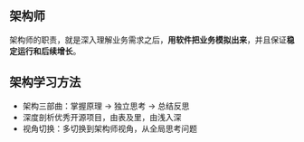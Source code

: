 ## 架构师
架构师的职责，就是深入理解业务需求之后，**用软件把业务模拟出来**，并且保证**稳定运行和后续增长**。

## 架构学习方法
- 架构三部曲：掌握原理 -> 独立思考 -> 总结反思
- 深度剖析优秀开源项目，由表及里，由浅入深
- 视角切换：多切换到架构师视角，从全局思考问题
